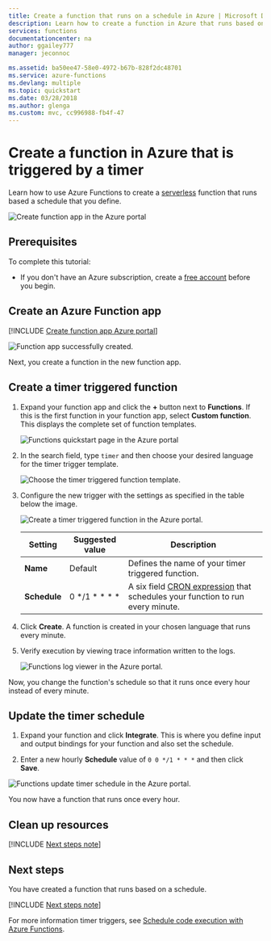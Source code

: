 ```yaml
---
title: Create a function that runs on a schedule in Azure | Microsoft Docs
description: Learn how to create a function in Azure that runs based on a schedule that you define.
services: functions
documentationcenter: na
author: ggailey777
manager: jeconnoc

ms.assetid: ba50ee47-58e0-4972-b67b-828f2dc48701
ms.service: azure-functions
ms.devlang: multiple
ms.topic: quickstart
ms.date: 03/28/2018
ms.author: glenga
ms.custom: mvc, cc996988-fb4f-47
---
```

# Create a function in Azure that is triggered by a timer

Learn how to use Azure Functions to create a [serverless](https://azure.microsoft.com/overview/serverless-computing/) function that runs based a schedule that you define.

![Create function app in the Azure portal](./media/functions-create-scheduled-function/function-app-in-portal-editor.png)

## Prerequisites

To complete this tutorial:

+ If you don't have an Azure subscription, create a [free account](https://azure.microsoft.com/free/?WT.mc_id=A261C142F) before you begin.

## Create an Azure Function app

[!INCLUDE [Create function app Azure portal](../../includes/functions-create-function-app-portal.md)]

![Function app successfully created.](./media/functions-create-first-azure-function/function-app-create-success.png)

Next, you create a function in the new function app.

<a name="create-function"></a>

## Create a timer triggered function

1. Expand your function app and click the **+** button next to **Functions**. If this is the first function in your function app, select **Custom function**. This displays the complete set of function templates.

    ![Functions quickstart page in the Azure portal](./media/functions-create-scheduled-function/add-first-function.png)

2. In the search field, type `timer` and then choose your desired language for the timer trigger template. 

    ![Choose the timer triggered function template.](./media/functions-create-scheduled-function/functions-create-timer-trigger.png)

3. Configure the new trigger with the settings as specified in the table below the image.

    ![Create a timer triggered function in the Azure portal.](./media/functions-create-scheduled-function/functions-create-timer-trigger-2.png)

    | Setting | Suggested value | Description |
    |---|---|---|
    | **Name** | Default | Defines the name of your timer triggered function. |
    | **Schedule** | 0 \*/1 \* \* \* \* | A six field [CRON expression](functions-bindings-timer.md#cron-expressions) that schedules your function to run every minute. |

2. Click **Create**. A function is created in your chosen language that runs every minute.

3. Verify execution by viewing trace information written to the logs.

    ![Functions log viewer in the Azure portal.](./media/functions-create-scheduled-function/functions-timer-trigger-view-logs2.png)

Now, you change the function's schedule so that it runs once every hour instead of every minute. 

## Update the timer schedule

1. Expand your function and click **Integrate**. This is where you define input and output bindings for your function and also set the schedule. 

2. Enter a new hourly **Schedule** value of `0 0 */1 * * *` and then click **Save**.  

![Functions update timer schedule in the Azure portal.](./media/functions-create-scheduled-function/functions-timer-trigger-change-schedule.png)

You now have a function that runs once every hour. 

## Clean up resources

[!INCLUDE [Next steps note](../../includes/functions-quickstart-cleanup.md)]

## Next steps

You have created a function that runs based on a schedule.

[!INCLUDE [Next steps note](../../includes/functions-quickstart-next-steps.md)]

For more information timer triggers, see [Schedule code execution with Azure Functions](functions-bindings-timer.md).
